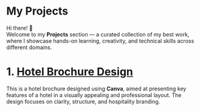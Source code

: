 # My Projects

Hi there! 👋  
Welcome to my **Projects** section — a curated collection of my best work, where I showcase hands-on learning, creativity, and technical skills across different domains.

# 1. [Hotel Brochure Design](https://www.canva.com/design/DAGIq3OqnRM/GYtdP6tfdcAs62uNdLqeNA/edit?utm_content=DAGIq3OqnRM&utm_campaign=designshare&utm_medium=link2&utm_source=sharebutton)

This is a hotel brochure designed using **Canva**, aimed at presenting key features of a hotel in a visually appealing and professional layout. The design focuses on clarity, structure, and hospitality branding.


